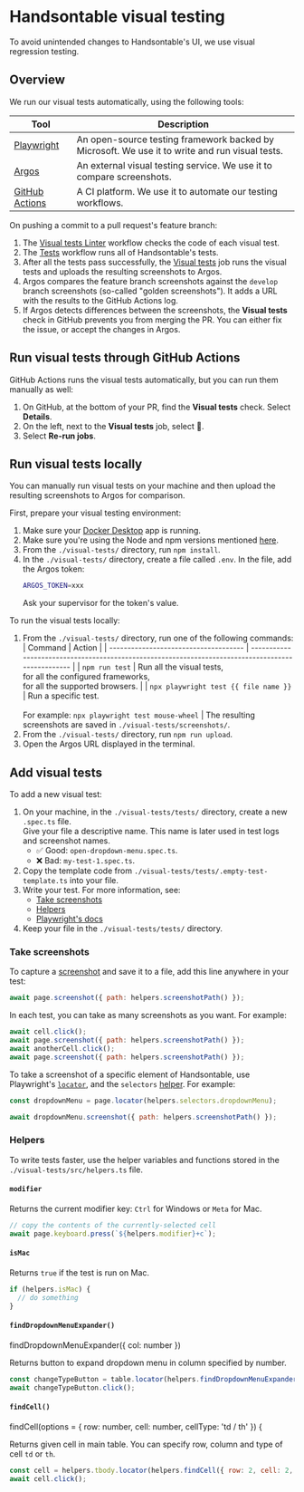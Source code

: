 # Handsontable visual testing

To avoid unintended changes to Handsontable's UI, we use visual regression testing.

## Overview

We run our visual tests automatically, using the following tools:

| Tool                                                                                                   | Description                                                                                    |
| ------------------------------------------------------------------------------------------------------ | ---------------------------------------------------------------------------------------------- |
| [Playwright](https://playwright.dev/docs/intro)                                                        | An open-source testing framework backed by Microsoft. We use it to write and run visual tests. |
| [Argos](https://argos-ci.com/docs/visual-testing)                                                      | An external visual testing service. We use it to compare screenshots.                          |
| [GitHub Actions](https://github.com/handsontable/handsontable/blob/develop/.github/workflows/test.yml) | A CI platform. We use it to automate our testing workflows.                                    |

On pushing a commit to a pull request's feature branch:
1. The [Visual tests Linter](https://github.com/handsontable/handsontable/actions/workflows/visual-tests-linter.yml)
   workflow checks the code of each visual test.
2. The [Tests](https://github.com/handsontable/handsontable/blob/develop/.github/workflows/test.yml) workflow runs all
   of Handsontable's tests.
3. After all the tests pass successfully, the [Visual tests](https://github.com/handsontable/handsontable/blob/develop/.github/workflows/test.yml#L432-L502) job runs the visual tests and uploads the resulting screenshots to Argos.
4. Argos compares the feature branch screenshots against the `develop` branch screenshots (so-called "golden screenshots").
   It adds a URL with the results to the GitHub Actions log.
5. If Argos detects differences between the screenshots, the **Visual tests** check in GitHub prevents you from merging the PR.
   You can either fix the issue, or accept the changes in Argos.

## Run visual tests through GitHub Actions

GitHub Actions runs the visual tests automatically, but you can run them manually as well:

1. On GitHub, at the bottom of your PR, find the **Visual tests** check. Select **Details**.
2. On the left, next to the **Visual tests** job, select 🔄.
3. Select **Re-run jobs**.

## Run visual tests locally

You can manually run visual tests on your machine and then upload the resulting screenshots to Argos for comparison.

First, prepare your visual testing environment:

1. Make sure your [Docker Desktop](https://www.docker.com/products/docker-desktop/) app is running.
2. Make sure you're using the Node and npm versions mentioned [here](https://handsontable.com/docs/react-data-grid/custom-builds/#build-requirements).
3. From the `./visual-tests/` directory, run `npm install`.
4. In the `./visual-tests/` directory, create a file called `.env`. In the file, add the Argos token:
   ```bash
   ARGOS_TOKEN=xxx
   ```
   Ask your supervisor for the token's value.

To run the visual tests locally:

1. From the `./visual-tests/` directory, run one of the following commands:
   | Command                               | Action                                                                                             |
   | ------------------------------------- | -------------------------------------------------------------------------------------------------- |
   | `npm run test`                        | Run all the visual tests,<br>for all the configured frameworks,<br>for all the supported browsers. |
   | `npx playwright test {{ file name }}` | Run a specific test.<br><br>For example: `npx playwright test mouse-wheel`                         |
   The resulting screenshots are saved in `./visual-tests/screenshots/`.
2. From the `./visual-tests/` directory, run `npm run upload`.
3. Open the Argos URL displayed in the terminal.

## Add visual tests

To add a new visual test:

1. On your machine, in the `./visual-tests/tests/` directory, create a new `.spec.ts` file.<br>
   Give your file a descriptive name. This name is later used in test logs and screenshot names.
      - ✅ Good: `open-dropdown-menu.spec.ts`.
      - ❌ Bad: `my-test-1.spec.ts`.
2. Copy the template code from `./visual-tests/tests/.empty-test-template.ts` into your file.
3. Write your test. For more information, see:
      - [Take screenshots](#take-screenshots)
      - [Helpers](#helpers)
      - [Playwright's docs](https://playwright.dev/docs/writing-tests)
4. Keep your file in the `./visual-tests/tests/` directory.

### Take screenshots

To capture a [screenshot](https://playwright.dev/docs/screenshots) and save it to a file,
add this line anywhere in your test:

```js
await page.screenshot({ path: helpers.screenshotPath() });
```

In each test, you can take as many screenshots as you want. For example:

```js
await cell.click();
await page.screenshot({ path: helpers.screenshotPath() });
await anotherCell.click();
await page.screenshot({ path: helpers.screenshotPath() });
```

To take a screenshot of a specific element of Handsontable,
use Playwright's [`locator`](https://playwright.dev/docs/locators#locate-by-css-or-xpath),
and the `selectors` [helper](#helpers). For example:

```js
const dropdownMenu = page.locator(helpers.selectors.dropdownMenu);

await dropdownMenu.screenshot({ path: helpers.screenshotPath() });
```

### Helpers

To write tests faster, use the helper variables and functions stored in the `./visual-tests/src/helpers.ts` file.

#### `modifier`

Returns the current modifier key: `Ctrl` for Windows or `Meta` for Mac.

```js
// copy the contents of the currently-selected cell
await page.keyboard.press(`${helpers.modifier}+c`);
```

#### `isMac`

Returns `true` if the test is run on Mac.

```js
if (helpers.isMac) {
  // do something
}
```

#### `findDropdownMenuExpander()`

findDropdownMenuExpander({ col: number })

Returns button to expand dropdown menu in column specified by number.

```js
const changeTypeButton = table.locator(helpers.findDropdownMenuExpander({ col: 2 }));
await changeTypeButton.click();
```

#### `findCell()`

findCell(options = { row: number, cell: number, cellType: 'td / th' }) {

Returns given cell in main table. You can specify row, column and type of cell `td` or `th`.

```js
const cell = helpers.tbody.locator(helpers.findCell({ row: 2, cell: 2, cellType: 'td' }));
await cell.click();
```
